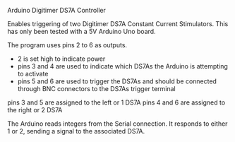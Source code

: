 Arduino Digitimer DS7A Controller

Enables triggering of two Digitimer DS7A Constant Current Stimulators. This has only been tested with a 5V Arduino Uno board.

The program uses pins 2 to 6 as outputs.
- 2 is set high to indicate power
- pins 3 and 4 are used to indicate which DS7As the Arduino is attempting to activate
- pins 5 and 6 are used to trigger the DS7As and should be connected through BNC connectors to the DS7As trigger terminal

pins 3 and 5 are assigned to the left or 1 DS7A
pins 4 and 6 are assigned to the right or 2 DS7A

The Arduino reads integers from the Serial connection. It responds to either 1 or 2, sending a signal to the associated DS7A.

